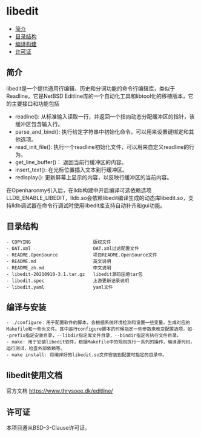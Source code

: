 # libedit<a name="ZH-CN_TOPIC_0000001106844024"></a>

- [简介](#section11660541593)
- [目录结构](#section367519246426)
- [编译构建](#section137768191623)
- [许可证](#section126611612164217)

## 简介<a name="section11660541593"></a>

libedit是一个提供通用行编辑、历史和分词功能的命令行编辑库，类似于Readline。它是NetBSD Editline库的一个自动化工具和libtool化的移植版本，它的主要接口和功能包括
- readine(): 从标准输入读取一行，并返回一个指向动态分配缓冲区的指针，该缓冲区包含输入行。
- parse_and_bind(): 执行给定字符串中初始化命令，可以用来设置键绑定和其他选项。
- read_init_file(): 执行一个readline初始化文件，可以用来自定义readline的行为。
- get_line_buffer()： 返回当前行缓冲区的内容。
- insert_text(): 在光标位置插入文本到行缓冲区。
- redisplay(): 更新屏幕上显示的内容，以反映行缓冲区的当前内容。

在Openharonmy引入后，在lldb构建中开启编译可选依赖选项LLDB_ENABLE_LIBEDIT，lldb.so会依赖libedit编译生成的动态库libedit.so，支持lldb调试器在命令行调试时使用libedit库支持自动补齐和gui功能。
## 目录结构<a name="section367519246426"></a>
```
- COPYING                       版权文件
- OAT.xml                       OAT.xml过滤配置文件
- README.OpenSource             项目README.OpenSource文件
- README.md                     英文说明
- README_zh.md                  中文说明
- libedit-20210910-3.1.tar.gz   libedit源码压缩tar包
- libedit.spec                  上游更新记录说明
- libedit.yaml                  yaml文件
```
## 编译与安装<a name="section137768191623"></a>

```
- ./configure：用于配置软件的脚本，会根据系统环境检测和设置一些变量，生成对应的Makefile和一些头文件。其中运行configure脚本的时候指定一些参数来改变配置选项，如--prefix指定安装目录，--libdir指定库文件目录，--bindir指定可执行文件目录。
- make: 用于安装libedit软件，根据Makefile中的规则执行一系列的操作，编译源代码，运行测试，检查外部依赖等。
- make install: 将编译好的libedit.so文件安装到配置时指定的目录中。
```
## libedit使用文档
官方文档  https://www.thrysoee.dk/editline/


## 许可证<a name="section126611612164217"></a>

本项目遵从BSD-3-Clause许可证。
